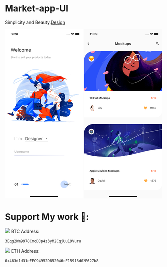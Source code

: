 # Market-app-UI

Simplicity and Beauty.<a href ="https://dribbble.com/shots/6525264-UI-Market-app">Design </a>
   
  <img src="design/welcomepage.png" width="250">  <img src="design/homepage.png" width="250">   






# Support My work 🦄:

 <img src= "https://github.com/kelvin147789/Flutter_UI_Reality/blob/master/images/bitcoin.png" width="18"> BTC Address:
 
    3Eqg2Wm9978CmcDJp4z3yM2CqjUu19Vuru
    
 <img src= "https://github.com/kelvin147789/Flutter_UI_Reality/blob/master/images/ethereum.png" width="18"> ETH Address:
 
    0x463d1d31eEEC94952D852046cF15913d02F627b8

    
